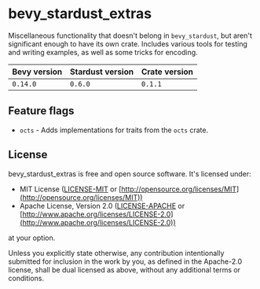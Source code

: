 # bevy_stardust_extras
Miscellaneous functionality that doesn't belong in `bevy_stardust`, but aren't significant enough to have its own crate. Includes various tools for testing and writing examples, as well as some tricks for encoding.

| Bevy version | Stardust version | Crate version |
|--------------|------------------|---------------|
| `0.14.0`     | `0.6.0`          | `0.1.1`       |

## Feature flags
- `octs` - Adds implementations for traits from the `octs` crate.

## License
bevy_stardust_extras is free and open source software. It's licensed under:
* MIT License ([LICENSE-MIT](LICENSE-MIT) or [http://opensource.org/licenses/MIT](http://opensource.org/licenses/MIT))
* Apache License, Version 2.0 ([LICENSE-APACHE](LICENSE-APACHE) or [http://www.apache.org/licenses/LICENSE-2.0](http://www.apache.org/licenses/LICENSE-2.0))

at your option.

Unless you explicitly state otherwise, any contribution intentionally submitted for inclusion in the work by you, as defined in the Apache-2.0 license, shall be dual licensed as above, without any additional terms or conditions.